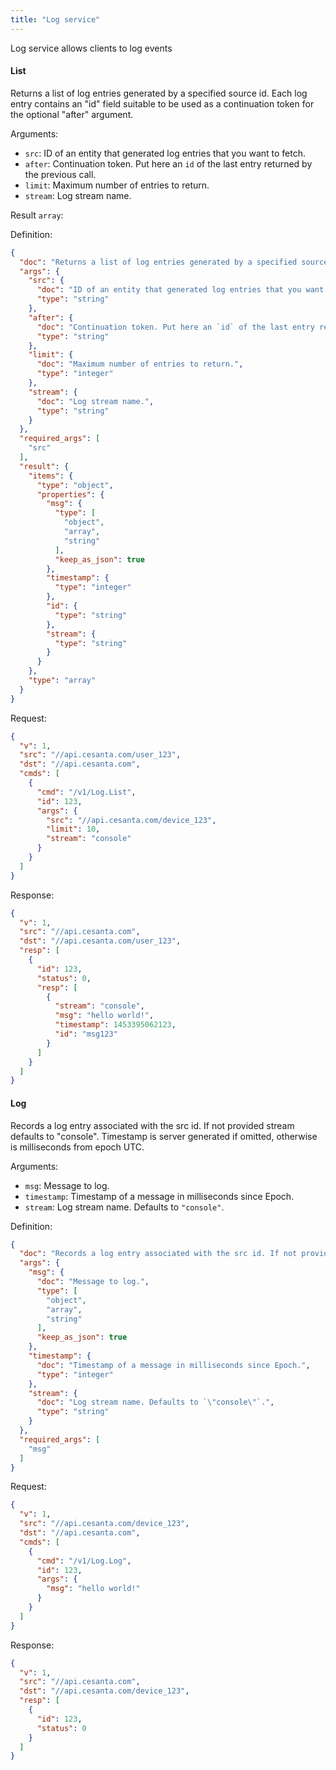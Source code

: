 ```yaml
---
title: "Log service"
---
```


Log service allows clients to log events

#### List
Returns a list of log entries generated by a specified source id. Each log entry contains an "id" field suitable to be used as a continuation token for the optional "after" argument.

Arguments:
- `src`: ID of an entity that generated log entries that you want to fetch.
- `after`: Continuation token. Put here an `id` of the last entry returned by the previous call.
- `limit`: Maximum number of entries to return.
- `stream`: Log stream name.

Result `array`: 

Definition:
```json
{
  "doc": "Returns a list of log entries generated by a specified source id. Each log entry contains an \"id\" field suitable to be used as a continuation token for the optional \"after\" argument.",
  "args": {
    "src": {
      "doc": "ID of an entity that generated log entries that you want to fetch.",
      "type": "string"
    },
    "after": {
      "doc": "Continuation token. Put here an `id` of the last entry returned by the previous call.",
      "type": "string"
    },
    "limit": {
      "doc": "Maximum number of entries to return.",
      "type": "integer"
    },
    "stream": {
      "doc": "Log stream name.",
      "type": "string"
    }
  },
  "required_args": [
    "src"
  ],
  "result": {
    "items": {
      "type": "object",
      "properties": {
        "msg": {
          "type": [
            "object",
            "array",
            "string"
          ],
          "keep_as_json": true
        },
        "timestamp": {
          "type": "integer"
        },
        "id": {
          "type": "string"
        },
        "stream": {
          "type": "string"
        }
      }
    },
    "type": "array"
  }
}
```

Request:
```json
{
  "v": 1,
  "src": "//api.cesanta.com/user_123",
  "dst": "//api.cesanta.com",
  "cmds": [
    {
      "cmd": "/v1/Log.List",
      "id": 123,
      "args": {
        "src": "//api.cesanta.com/device_123",
        "limit": 10,
        "stream": "console"
      }
    }
  ]
}

```

Response:
```json
{
  "v": 1,
  "src": "//api.cesanta.com",
  "dst": "//api.cesanta.com/user_123",
  "resp": [
    {
      "id": 123,
      "status": 0,
      "resp": [
        {
          "stream": "console",
          "msg": "hello world!",
          "timestamp": 1453395062123,
          "id": "msg123"
        }
      ]
    }
  ]
}

```

#### Log
Records a log entry associated with the src id. If not provided stream defaults to "console". Timestamp is server generated if omitted, otherwise is milliseconds from epoch UTC.

Arguments:
- `msg`: Message to log.
- `timestamp`: Timestamp of a message in milliseconds since Epoch.
- `stream`: Log stream name. Defaults to `"console"`.


Definition:
```json
{
  "doc": "Records a log entry associated with the src id. If not provided stream defaults to \"console\". Timestamp is server generated if omitted, otherwise is milliseconds from epoch UTC.",
  "args": {
    "msg": {
      "doc": "Message to log.",
      "type": [
        "object",
        "array",
        "string"
      ],
      "keep_as_json": true
    },
    "timestamp": {
      "doc": "Timestamp of a message in milliseconds since Epoch.",
      "type": "integer"
    },
    "stream": {
      "doc": "Log stream name. Defaults to `\"console\"`.",
      "type": "string"
    }
  },
  "required_args": [
    "msg"
  ]
}
```

Request:
```json
{
  "v": 1,
  "src": "//api.cesanta.com/device_123",
  "dst": "//api.cesanta.com",
  "cmds": [
    {
      "cmd": "/v1/Log.Log",
      "id": 123,
      "args": {
        "msg": "hello world!"
      }
    }
  ]
}

```

Response:
```json
{
  "v": 1,
  "src": "//api.cesanta.com",
  "dst": "//api.cesanta.com/device_123",
  "resp": [
    {
      "id": 123,
      "status": 0
    }
  ]
}
```


